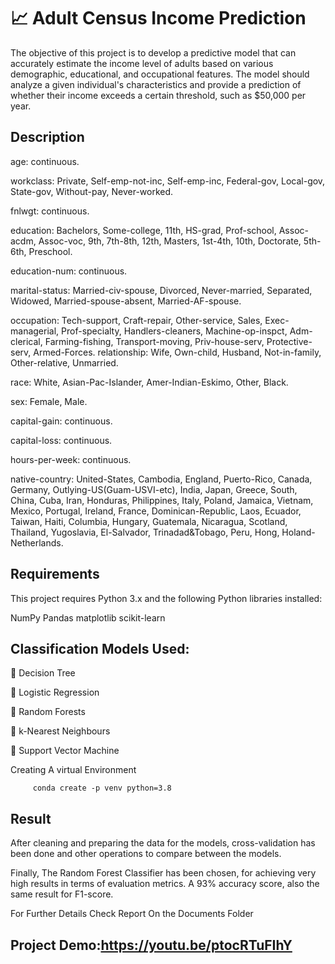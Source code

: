 
# 📈 Adult Census Income Prediction 

The objective of this project is to develop a predictive model that can accurately estimate the income level of adults based on various demographic, educational, and occupational features. The model should analyze a given individual's characteristics and provide a prediction of whether their income exceeds a certain threshold, such as $50,000 per year.

## Description
age: continuous.

workclass: Private, Self-emp-not-inc, Self-emp-inc, Federal-gov, Local-gov, State-gov, Without-pay, Never-worked.

fnlwgt: continuous.

education: Bachelors, Some-college, 11th, HS-grad, Prof-school, Assoc-acdm, Assoc-voc, 9th, 7th-8th, 12th, Masters, 1st-4th, 10th, Doctorate, 5th-6th, Preschool.

education-num: continuous.

marital-status: Married-civ-spouse, Divorced, Never-married, Separated, Widowed, Married-spouse-absent, Married-AF-spouse.

occupation: Tech-support, Craft-repair, Other-service, Sales, Exec-managerial, Prof-specialty, Handlers-cleaners, Machine-op-inspct, Adm-clerical, Farming-fishing, Transport-moving, Priv-house-serv, Protective-serv, Armed-Forces.
relationship: Wife, Own-child, Husband, Not-in-family, Other-relative, Unmarried.

race: White, Asian-Pac-Islander, Amer-Indian-Eskimo, Other, Black.


sex: Female, Male.

capital-gain: continuous.

capital-loss: continuous.

hours-per-week: continuous.

native-country: United-States, Cambodia, England, Puerto-Rico, Canada, Germany, Outlying-US(Guam-USVI-etc), India, Japan, Greece, South, China, Cuba, Iran, Honduras, Philippines, Italy, Poland, Jamaica, Vietnam, Mexico, Portugal, Ireland, France, Dominican-Republic, Laos, Ecuador, Taiwan, Haiti, Columbia, Hungary, Guatemala, Nicaragua, Scotland, Thailand, Yugoslavia, El-Salvador, Trinadad&Tobago, Peru, Hong, Holand-Netherlands.

## Requirements
This project requires Python 3.x and the following Python libraries installed:

NumPy
Pandas
matplotlib
scikit-learn


## Classification Models Used:
🤖 Decision Tree

🤖 Logistic Regression

🤖 Random Forests

🤖 k-Nearest Neighbours

🤖 Support Vector Machine

Creating  A virtual Environment

         conda create -p venv python=3.8


## Result
After cleaning and preparing the data for the models, cross-validation has been done and other operations to compare between the models.

Finally, The Random Forest Classifier has been chosen, for achieving very high results in terms of evaluation metrics. A 93% accuracy score, also the same result for F1-score.


For Further Details Check Report On the Documents Folder
## Project Demo:https://youtu.be/ptocRTuFIhY
